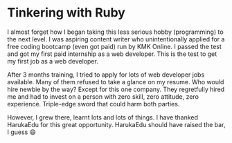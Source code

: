 # Tinkering with Ruby

I almost forget how I began taking this less serious hobby (programming) to the next level. I was aspiring content writer who
unintentionally applied for a free coding bootcamp (even got paid) run by KMK Online. I passed the test and got my first
paid internship as a web developer. This is the test to get my first job as a web developer.

After 3 months training, I tried to apply for lots of web developer jobs available. Many of them refused to take a glance
on my resume. Who would hire newbie by the way? Except for this one company. They regretfully hired me and
had to invest on a person with zero skill, zero attitude, zero experience. Triple-edge sword that could harm both parties.

However, I grew there, learnt lots and lots of things. I have thanked HarukaEdu for this great opportunity. HarukaEdu should
have raised the bar, I guess :smile:
